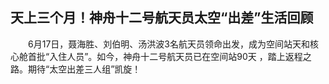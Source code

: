 ## 天上三个月！神舟十二号航天员太空“出差”生活回顾
　　6月17日，聂海胜、刘伯明、汤洪波3名航天员领命出发，成为空间站天和核心舱首批“入住人员”。如今，神舟十二号航天员已在空间站90天 ，踏上返程之路。期待“太空出差三人组”凯旋！

